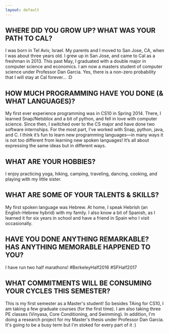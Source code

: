 ```yaml
---
layout: default
---
```


## WHERE DID YOU GROW UP? WHAT WAS YOUR PATH TO CAL?

I was born in Tel Aviv, Israel. My parents and I moved to San Jose, CA, when I was about three years old. I grew up in San Jose, and came to Cal as a freshman in 2013. This past May, I graduated with a double major in computer science and economics. I am now a masters student of computer science under Professor Dan Garcia. Yes, there is a non-zero probability that I will stay at Cal forever... :D

## HOW MUCH PROGRAMMING HAVE YOU DONE (& WHAT LANGUAGES)?

My first ever experience programming was in CS10 in Spring 2014. There, I learned Snap/Netsblox and a bit of python, and fell in love with computer science. Since then, I switched over to the CS major and have done two software internships. For the most part, I’ve worked with Snap, python, java, and C. I think it’s fun to learn new programming languages—in many ways it is not too different from learning new spoken languages! It’s all about expressing the same ideas but in different ways.

## WHAT ARE YOUR HOBBIES?

I enjoy practicing yoga, hiking, camping, traveling, dancing, cooking, and playing with my little sister.

## WHAT ARE SOME OF YOUR TALENTS & SKILLS?

My first spoken language was Hebrew. At home, I speak Hebrish (an English-Hebrew hybrid) with my family. I also know a bit of Spanish, as I learned it for six years in school and have a friend in Spain who I visit occasionally.

## HAVE YOU DONE ANYTHING REMARKABLE? HAS ANYTHING MEMORABLE HAPPENED TO YOU?
I have run two half marathons! #BerkeleyHalf2016 #SFHalf2017

## WHAT COMMITMENTS WILL BE CONSUMING YOUR CYCLES THIS SEMESTER?
This is my first semester as a Master's student! So besides TAing for CS10, I am taking a few graduate courses (for the first time). I am also taking three PE classes (Vinyasa, Core Conditioning, and Swimming). In addition, I'm doing a research project for my Master's thesis under Professor Dan Garcia. It's going to be a busy term but I'm stoked for every part of it :)
